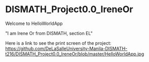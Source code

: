 # DISMATH_Project0.0_IreneOr

Welcome to HelloWorldApp

"I am Irene Or from DISMATH, section EL"

Here is a link to see the print screen of the project:
https://github.com/DeLaSalleUniversity-Manila-DISMATH-t216/DISMATH_Project0.0_IreneOr/blob/master/HelloWorldApp.jpg



